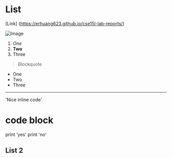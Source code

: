 # List

[Link] (https://erhuang623.github.io/cse15l-lab-reports/)

![Image](https://cdn.pixabay.com/photo/2015/04/23/22/00/tree-736885__480.jpg)
1. *One*
2. **Two**
3. Three

> Blockquote

* One
* Two
* Three

---

'Nice inline code'

# code block
print 'yes'
print 'no'


## List 2
